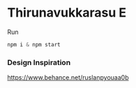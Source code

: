 # Thirunavukkarasu E

Run

```javascript
npm i & npm start
```

### Design Inspiration

https://www.behance.net/ruslanpyouaa0b
